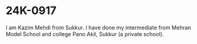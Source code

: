 # 24K-0917
I am Kazim Mehdi from Sukkur. I have done my intermediate from Mehran Model School and college Pano Akil, Sukkur (a private school).
